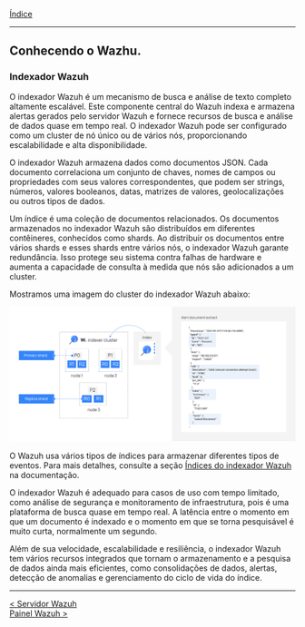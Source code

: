 [Índice](Indice.md)  
___
## Conhecendo o Wazhu.

### Indexador Wazuh

O indexador Wazuh é um mecanismo de busca e análise de texto completo altamente escalável. Este componente central do Wazuh indexa e armazena alertas gerados pelo servidor Wazuh e fornece recursos de busca e análise de dados quase em tempo real. O indexador Wazuh pode ser configurado como um cluster de nó único ou de vários nós, proporcionando escalabilidade e alta disponibilidade.

O indexador Wazuh armazena dados como documentos JSON. Cada documento correlaciona um conjunto de chaves, nomes de campos ou propriedades com seus valores correspondentes, que podem ser strings, números, valores booleanos, datas, matrizes de valores, geolocalizações ou outros tipos de dados.

Um índice é uma coleção de documentos relacionados. Os documentos armazenados no indexador Wazuh são distribuídos em diferentes contêineres, conhecidos como shards. Ao distribuir os documentos entre vários shards e esses shards entre vários nós, o indexador Wazuh garante redundância. Isso protege seu sistema contra falhas de hardware e aumenta a capacidade de consulta à medida que nós são adicionados a um cluster.

Mostramos uma imagem do cluster do indexador Wazuh abaixo:

![wazuh-indexer1](Images/wazuh-indexer1.png)

O Wazuh usa vários tipos de índices para armazenar diferentes tipos de eventos. Para mais detalhes, consulte a seção [Índices do indexador Wazuh](Wazug_indexer_indices.md) na documentação.

O indexador Wazuh é adequado para casos de uso com tempo limitado, como análise de segurança e monitoramento de infraestrutura, pois é uma plataforma de busca quase em tempo real. A latência entre o momento em que um documento é indexado e o momento em que se torna pesquisável é muito curta, normalmente um segundo.

Além de sua velocidade, escalabilidade e resiliência, o indexador Wazuh tem vários recursos integrados que tornam o armazenamento e a pesquisa de dados ainda mais eficientes, como consolidações de dados, alertas, detecção de anomalias e gerenciamento do ciclo de vida do índice.


___
[< Servidor Wazuh](Wazuh_Server.md)  
[Painel Wazuh >](Wazuh_Dashboard.md)  